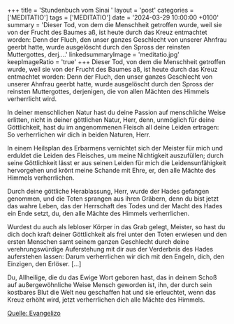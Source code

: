 +++
title = 'Stundenbuch vom Sinai  '
layout = 'post'
categories = ['MEDITATIO']
tags = ['MEDITATIO']
date = '2024-03-29 10:00:00 +0100'
summary = 'Dieser Tod, von dem die Menschheit getroffen wurde, weil sie von der Frucht des Baumes aß, ist heute durch das Kreuz entmachtet worden: Denn der Fluch, den unser ganzes Geschlecht von unserer Ahnfrau geerbt hatte, wurde ausgelöscht durch den Spross der reinsten Muttergottes, derj....'
linkedsummaryImage = 'meditatio.jpg'
keepImageRatio = 'true'
+++
Dieser Tod, von dem die Menschheit getroffen wurde, weil sie von der Frucht des Baumes aß, ist heute durch das Kreuz entmachtet worden: Denn der Fluch, den unser ganzes Geschlecht von unserer Ahnfrau geerbt hatte, wurde ausgelöscht durch den Spross der reinsten Muttergottes, derjenigen, die von allen Mächten des Himmels verherrlicht wird.<!--more-->
 
In deiner menschlichen Natur hast du deine Passion auf menschliche Weise erlitten, nicht in deiner göttlichen Natur, Herr, denn, unmöglich für deine Göttlichkeit, hast du im angenommenen Fleisch all deine Leiden ertragen: So verherrlichen wir dich in beiden Naturen, Herr.
 
In einem Heilsplan des Erbarmens vernichtet sich der Meister für mich und erduldet die Leiden des Fleisches, um meine Nichtigkeit auszufüllen; durch seine Göttlichkeit lässt er aus seinen Leiden für mich die Leidensunfähigkeit hervorgehen und krönt meine Schande mit Ehre, er, den alle Mächte des Himmels verherrlichen.
 
Durch deine göttliche Herablassung, Herr, wurde der Hades gefangen genommen, und die Toten sprangen aus ihren Gräbern, denn du bist jetzt das wahre Leben, das der Herrschaft des Todes und der Macht des Hades ein Ende setzt, du, den alle Mächte des Himmels verherrlichen.
 
Wurdest du auch als lebloser Körper in das Grab gelegt, Meister, so hast du dich doch kraft deiner Göttlichkeit als frei unter den Toten erwiesen und den ersten Menschen samt seinem ganzen Geschlecht durch deine verehrungswürdige Auferstehung mit dir aus der Verderbnis des Hades auferstehen lassen: Darum verherrlichen wir dich mit den Engeln, dich, den Einzigen, den Erlöser. […]
 
Du, Allheilige, die du das Ewige Wort geboren hast, das in deinem Schoß auf außergewöhnliche Weise Mensch geworden ist, ihn, der durch sein kostbares Blut die Welt neu geschaffen hat und sie erleuchtet, wenn das Kreuz erhöht wird, jetzt verherrlichen dich alle Mächte des Himmels.


[Quelle: Evangelizo](https://evangeliumtagfuertag.org/DE/gospel)
